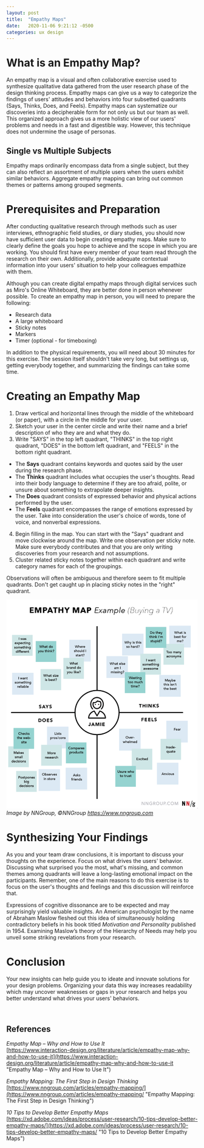 ```yaml
---
layout: post
title:  "Empathy Maps"
date:   2020-11-06 9:21:12 -0500
categories: ux design
---
```


# What is an Empathy Map?
An empathy map is a visual and often collaborative exercise used to synthesize qualitative data gathered from the user research phase of the design thinking process. Empathy maps can give us a way to categorize the findings of users' attitudes and behaviors into four subsetted quadrants (Says, Thinks, Does, and Feels). Empathy maps can systematize our discoveries into a decipherable form for not only us but our team as well. This organized approach gives us a more holistic view of our users' problems and needs in a fast and digestible way. However, this technique does not undermine the usage of personas.

## Single vs Multiple Subjects
Empathy maps ordinarily encompass data from a single subject, but they can also reflect an assortment of multiple users when the users exhibit similar behaviors. Aggregate empathy mapping can bring out common themes or patterns among grouped segments.

# Prerequisites and Preparation
After conducting qualitative research through methods such as user interviews, ethnographic field studies, or diary studies, you should now have sufficient user data to begin creating empathy maps. Make sure to clearly define the goals you hope to achieve and the scope in which you are working. You should first have every member of your team read through the research on their own. Additionally, provide adequate contextual information into your users' situation to help your colleagues empathize with them.

Although you can create digital empathy maps through digital services such as Miro's Online Whiteboard, they are better done in person whenever possible. To create an empathy map in person, you will need to prepare the following:
- Research data
- A large whiteboard
- Sticky notes
- Markers
- Timer (optional - for timeboxing)

In addition to the physical requirements, you will need about 30 minutes for this exercise. The session itself shouldn't take very long, but settings up, getting everybody together, and summarizing the findings can take some time.

<!--

![Empathy Map](/assets/img/empathy-map.png)

*Image by NNGroup, ©NNGroup https://www.nngroup.com*

-->

# Creating an Empathy Map
1. Draw vertical and horizontal lines through the middle of the whiteboard (or paper), with a circle in the middle for your user.
2. Sketch your user in the center circle and write their name and a brief description of who they are and what they do.
3. Write "SAYS" in the top left quadrant, "THINKS" in the top right quadrant, "DOES" in the bottom left quadrant,  and "FEELS" in the bottom right quadrant.
- The **Says** quadrant contains keywords and quotes said by the user during the research phase.
- The **Thinks** quadrant includes what occupies the user's thoughts. Read into their body language to determine if they are too afraid, polite, or unsure about something to extrapolate deeper insights.
- The **Does** quadrant consists of expressed behavior and physical actions performed by the user.
- The **Feels** quadrant encompasses the range of emotions expressed by the user. Take into consideration the user's choice of words, tone of voice, and nonverbal expressions.
4. Begin filling in the map. You can start with the "Says" quadrant and move clockwise around the map. Write one observation per sticky note. Make sure everybody contributes and that you are only writing discoveries from your research and not assumptions.
5. Cluster related sticky notes together within each quadrant and write category names for each of the groupings.

Observations will often be ambiguous and therefore seem to fit multiple quadrants. Don't get caught up in placing sticky notes in the "right" quadrant.

![Completed Empathy Map](/assets/img/completed-empathy-map.png)
*Image by NNGroup, ©NNGroup https://www.nngroup.com*

# Synthesizing Your Findings
As you and your team draw conclusions, it is important to discuss your thoughts on the experience. Focus on what drives the users' behavior. Discussing what surprised you the most, what's missing, and common themes among quadrants will leave a long-lasting emotional impact on the participants. Remember, one of the main reasons to do this exercise is to focus on the user's thoughts and feelings and this discussion will reinforce that.

Expressions of cognitive dissonance are to be expected and may surprisingly yield valuable insights. An American psychologist by the name of Abraham Maslow fleshed out this idea of simultaneously holding contradictory beliefs in his book titled *Motivation and Personality* published in 1954. Examining Maslow’s theory of the Hierarchy of Needs may help you unveil some striking revelations from your research.

# Conclusion
Your new insights can help guide you to ideate and innovate solutions for your design problems. Organizing your data this way increases readability which may uncover weaknesses or gaps in your research and helps you better understand what drives your users' behaviors.

<br>

## References
*Empathy Map – Why and How to Use It*<br>
[https://www.interaction-design.org/literature/article/empathy-map-why-and-how-to-use-it](https://www.interaction-design.org/literature/article/empathy-map-why-and-how-to-use-it "Empathy Map – Why and How to Use It")

*Empathy Mapping: The First Step in Design Thinking*<br>
[https://www.nngroup.com/articles/empathy-mapping/](https://www.nngroup.com/articles/empathy-mapping/ "Empathy Mapping: The First Step in Design Thinking")

*10 Tips to Develop Better Empathy Maps*<br>
[https://xd.adobe.com/ideas/process/user-research/10-tips-develop-better-empathy-maps/](https://xd.adobe.com/ideas/process/user-research/10-tips-develop-better-empathy-maps/ "10 Tips to Develop Better Empathy Maps")
